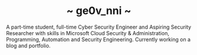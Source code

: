 <div align="center">
  <h1>~ ge0v_nni ~</h1>
</div>

A part-time student, full-time Cyber Security Engineer and Aspiring Security Researcher with skills in Microsoft Cloud Security & Administration, Programming, Automation and Security Engineering. Currently working on a blog and portfolio.
